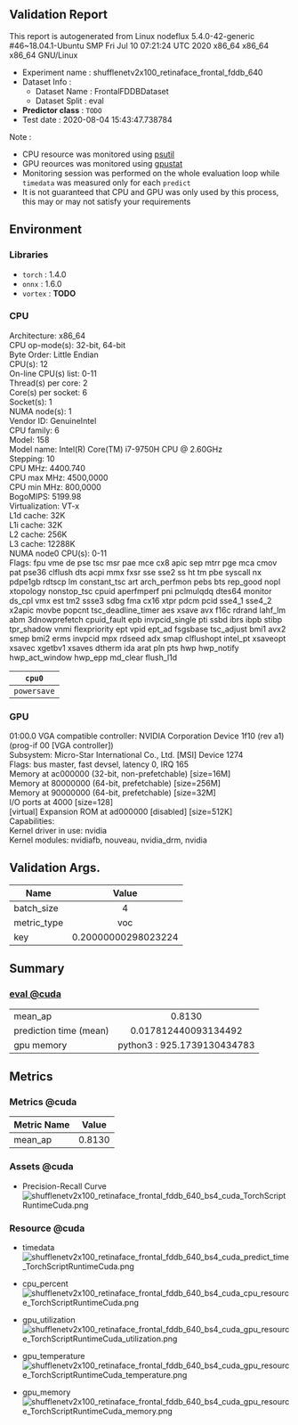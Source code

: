   
## Validation Report  
This report is autogenerated from Linux nodeflux 5.4.0-42-generic #46~18.04.1-Ubuntu SMP Fri Jul 10 07:21:24 UTC 2020 x86_64 x86_64 x86_64 GNU/Linux  
  
- Experiment name : shufflenetv2x100_retinaface_frontal_fddb_640  
- Dataset Info :   
    - Dataset Name : FrontalFDDBDataset  
    - Dataset Split : eval  
- **Predictor class** : `TODO`  
- Test date : 2020-08-04 15:43:47.738784  
  
Note :    
  
- CPU resource was monitored using [psutil](https://psutil.readthedocs.io/en/latest/)  
- GPU reources was monitored using [gpustat](https://pypi.python.org/pypi/gpustat)  
- Monitoring session was performed on the whole evaluation loop while `timedata` was measured only for each `predict`  
- It is not guaranteed that CPU and GPU was only used by this process, this may or may not satisfy your requirements  
  
  
## Environment  
### Libraries  
- `torch` : 1.4.0  
- `onnx` : 1.6.0  
- `vortex` : **TODO**  
### CPU     
Architecture:        x86_64  
CPU op-mode(s):      32-bit, 64-bit  
Byte Order:          Little Endian  
CPU(s):              12  
On-line CPU(s) list: 0-11  
Thread(s) per core:  2  
Core(s) per socket:  6  
Socket(s):           1  
NUMA node(s):        1  
Vendor ID:           GenuineIntel  
CPU family:          6  
Model:               158  
Model name:          Intel(R) Core(TM) i7-9750H CPU @ 2.60GHz  
Stepping:            10  
CPU MHz:             4400.740  
CPU max MHz:         4500,0000  
CPU min MHz:         800,0000  
BogoMIPS:            5199.98  
Virtualization:      VT-x  
L1d cache:           32K  
L1i cache:           32K  
L2 cache:            256K  
L3 cache:            12288K  
NUMA node0 CPU(s):   0-11  
Flags:               fpu vme de pse tsc msr pae mce cx8 apic sep mtrr pge mca cmov pat pse36 clflush dts acpi mmx fxsr sse sse2 ss ht tm pbe syscall nx pdpe1gb rdtscp lm constant_tsc art arch_perfmon pebs bts rep_good nopl xtopology nonstop_tsc cpuid aperfmperf pni pclmulqdq dtes64 monitor ds_cpl vmx est tm2 ssse3 sdbg fma cx16 xtpr pdcm pcid sse4_1 sse4_2 x2apic movbe popcnt tsc_deadline_timer aes xsave avx f16c rdrand lahf_lm abm 3dnowprefetch cpuid_fault epb invpcid_single pti ssbd ibrs ibpb stibp tpr_shadow vnmi flexpriority ept vpid ept_ad fsgsbase tsc_adjust bmi1 avx2 smep bmi2 erms invpcid mpx rdseed adx smap clflushopt intel_pt xsaveopt xsavec xgetbv1 xsaves dtherm ida arat pln pts hwp hwp_notify hwp_act_window hwp_epp md_clear flush_l1d  
  
  
| `cpu0` |  
 | :--: |  
 | `powersave` |  
  
### GPU     
01:00.0 VGA compatible controller: NVIDIA Corporation Device 1f10 (rev a1) (prog-if 00 [VGA controller])  
	Subsystem: Micro-Star International Co., Ltd. [MSI] Device 1274  
	Flags: bus master, fast devsel, latency 0, IRQ 165  
	Memory at ac000000 (32-bit, non-prefetchable) [size=16M]  
	Memory at 80000000 (64-bit, prefetchable) [size=256M]  
	Memory at 90000000 (64-bit, prefetchable) [size=32M]  
	I/O ports at 4000 [size=128]  
	[virtual] Expansion ROM at ad000000 [disabled] [size=512K]  
	Capabilities: <access denied>  
	Kernel driver in use: nvidia  
	Kernel modules: nvidiafb, nouveau, nvidia_drm, nvidia  
  
  
  
## Validation Args.  
| Name | Value |  
| ---- | :---: |  
| batch_size | 4 |  
| metric_type | voc |  
| key | 0.20000000298023224 |  
  
<div style="page-break-after: always;"></div>  
  
## Summary  
  
### [eval @cuda](#Metrics-@cuda)  
| | |  
| -- | :--: |  
| mean_ap | 0.8130 |  
| prediction time (mean) | 0.017812440093134492 |  
| gpu memory | python3 : 925.1739130434783 |  
  
  
<div style="page-break-after: always;"></div>  
  
## Metrics  
  
### Metrics @cuda  
| Metric Name              | Value  |  
| ------------------------ | :----: |  
| mean_ap | 0.8130 |  
  
### Assets @cuda  
  
- Precision-Recall Curve  
  ![shufflenetv2x100_retinaface_frontal_fddb_640_bs4_cuda_TorchScriptRuntimeCuda.png](assets/shufflenetv2x100_retinaface_frontal_fddb_640_bs4_cuda_TorchScriptRuntimeCuda.png)  
  
  
<div style="page-break-after: always;"></div>  
  
### Resource @cuda  
  
- timedata  
  ![shufflenetv2x100_retinaface_frontal_fddb_640_bs4_cuda_predict_time_TorchScriptRuntimeCuda.png](assets/shufflenetv2x100_retinaface_frontal_fddb_640_bs4_cuda_predict_time_TorchScriptRuntimeCuda.png)  
  
  
- cpu_percent  
  ![shufflenetv2x100_retinaface_frontal_fddb_640_bs4_cuda_cpu_resource_TorchScriptRuntimeCuda.png](assets/shufflenetv2x100_retinaface_frontal_fddb_640_bs4_cuda_cpu_resource_TorchScriptRuntimeCuda.png)  
  
  
- gpu_utilization  
  ![shufflenetv2x100_retinaface_frontal_fddb_640_bs4_cuda_gpu_resource_TorchScriptRuntimeCuda_utilization.png](assets/shufflenetv2x100_retinaface_frontal_fddb_640_bs4_cuda_gpu_resource_TorchScriptRuntimeCuda_utilization.png)  
  
  
- gpu_temperature  
  ![shufflenetv2x100_retinaface_frontal_fddb_640_bs4_cuda_gpu_resource_TorchScriptRuntimeCuda_temperature.png](assets/shufflenetv2x100_retinaface_frontal_fddb_640_bs4_cuda_gpu_resource_TorchScriptRuntimeCuda_temperature.png)  
  
  
- gpu_memory  
  ![shufflenetv2x100_retinaface_frontal_fddb_640_bs4_cuda_gpu_resource_TorchScriptRuntimeCuda_memory.png](assets/shufflenetv2x100_retinaface_frontal_fddb_640_bs4_cuda_gpu_resource_TorchScriptRuntimeCuda_memory.png)  
  
  
<div style="page-break-after: always;"></div>  
  
  
